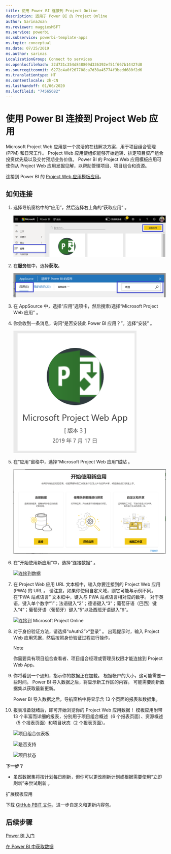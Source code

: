 ```yaml
---
title: 使用 Power BI 连接到 Project Online
description: 适用于 Power BI 的 Project Online
author: SarinaJoan
ms.reviewer: maggiesMSFT
ms.service: powerbi
ms.subservice: powerbi-template-apps
ms.topic: conceptual
ms.date: 07/25/2019
ms.author: sarinas
LocalizationGroup: Connect to services
ms.openlocfilehash: 32d731c354d848809d336392ef51f667b14427d8
ms.sourcegitcommit: 6272c4a0f267708ca7d38a45774f3bedd680f2d6
ms.translationtype: HT
ms.contentlocale: zh-CN
ms.lasthandoff: 01/06/2020
ms.locfileid: "74565682"
---
```

# <a name="connect-to-project-web-app-with-power-bi"></a>使用 Power BI 连接到 Project Web 应用
Microsoft Project Web 应用是一个灵活的在线解决方案，用于项目组合管理 (PPM) 和日常工作。 Project Web 应用使组织能够开始运转、排定项目资产组合投资优先级以及交付预期业务价值。 Power BI 的 Project Web 应用模板应用可使你从 Project Web 应用发掘见解，以帮助管理项目、项目组合和资源。

连接到 Power BI 的 [Project Web 应用模板应用](https://appsource.microsoft.com/product/power-bi/pbi_msprojectonline.pbi-microsoftprojectwebapp)。

## <a name="how-to-connect"></a>如何连接

1. 选择导航窗格中的“应用”，然后选择右上角的“获取应用”   。

    ![获取应用](media/service-connect-to-project-online/GetApps.png)

2. 在**服务**框中，选择**获取**。
   
   ![AppSource](media/service-connect-to-project-online/AppSource.png)
3. 在 AppSource 中，选择“应用”选项卡，然后搜索/选择“Microsoft Project Web 应用”   。
   
4. 你会收到一条消息，询问“是否安装此 Power BI 应用？”。选择“安装”   。 

   ![安装 Project Web](media/service-connect-to-project-online/ProjectTile.png)
5. 在“应用”窗格中，选择“Microsoft Project Web 应用”磁贴   。 
   
   ![Microsoft Project Web 应用](media/service-connect-to-project-online/getstarted.png)
6. 在“开始使用新应用”中，选择“连接数据”   。
   
   ![连接到数据](media/service-connect-to-project-online/mproject.png)
7. 在 Project Web 应用 URL 文本框中，输入你要连接到的 Project Web 应用 (PWA) 的 URL  。  请注意，如果你使用自定义域，则它可能与示例不同。 在“PWA 站点语言”  文本框中，键入与 PWA 站点语言相对应的数字。 对于英语，键入单个数字“1”；法语键入“2”；德语键入“3”；葡萄牙语（巴西）键入“4”；葡萄牙语（葡萄牙）键入“5”以及西班牙语键入“6”。 
   
   ![连接到 Microsoft Project Online](media/service-connect-to-project-online/params.png)
8. 对于身份验证方法，请选择“oAuth2”\>“登录”   。 出现提示时，输入 Project Web 应用凭据，然后按照身份验证过程进行操作。

    > [!NOTE]
    > 你需要具有项目组合查看者、项目组合经理或管理员权限才能连接到 Project Web App。

9. 你将看到一个通知，指示你的数据正在加载。 根据帐户的大小，这可能需要一些时间。 Power BI 导入数据之后，将显示新工作区的内容。 可能需要刷新数据集以获取最新更新。 

    Power BI 导入数据之后，导航窗格中将显示含 13 个页面的报表和数据集。 

10. 报表准备就绪后，即可开始浏览你的 Project Web 应用数据！ 模板应用附带 13 个丰富而详细的报表，分别用于项目组合概述（6 个报表页面）、资源概述（5 个报表页面）和项目状态（2 个报表页面）。 

    ![项目组合仪表板](media/service-connect-to-project-online/report1.png)
   
    ![是否支持](media/service-connect-to-project-online/report3.png)
   
    ![项目状态](media/service-connect-to-project-online/report2.png)

**下一步？**

* 虽然数据集将按计划每日刷新，但你可以更改刷新计划或根据需要使用“立即刷新”来尝试刷新  。

扩展模板应用 

下载 [GitHub PBIT 文件](https://github.com/OfficeDev/Project-Power-BI-Content-Packs)，进一步自定义和更新内容包。

## <a name="next-steps"></a>后续步骤
[Power BI 入门](service-get-started.md)

[在 Power BI 中获取数据](service-get-data.md)

